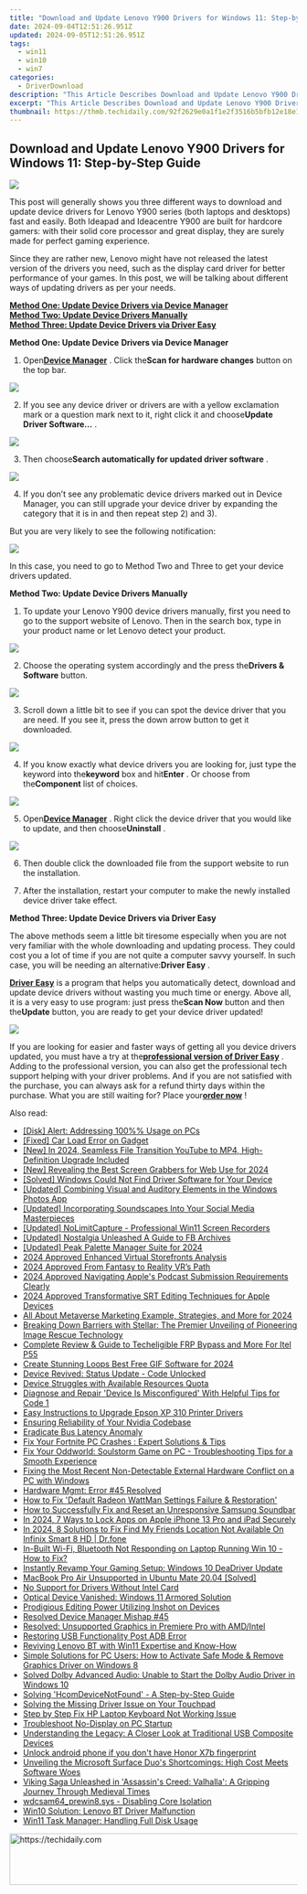```yaml
---
title: "Download and Update Lenovo Y900 Drivers for Windows 11: Step-by-Step Guide"
date: 2024-09-04T12:51:26.951Z
updated: 2024-09-05T12:51:26.951Z
tags:
  - win11
  - win10
  - win7
categories:
  - DriverDownload
description: "This Article Describes Download and Update Lenovo Y900 Drivers for Windows 11: Step-by-Step Guide"
excerpt: "This Article Describes Download and Update Lenovo Y900 Drivers for Windows 11: Step-by-Step Guide"
thumbnail: https://thmb.techidaily.com/92f2629e0a1f1e2f3516b5bfb12e18e1391be680411487e21618499fabf10e50.jpg
---
```


## Download and Update Lenovo Y900 Drivers for Windows 11: Step-by-Step Guide

![](https://images.drivereasy.com/wp-content/uploads/2016/11/img_583d0318ca356-600x397.jpg) 

  
 This post will generally shows you three different ways to download and update device drivers for Lenovo Y900 series (both laptops and desktops) fast and easily. Both Ideapad and Ideacentre Y900 are built for hardcore gamers: with their solid core processor and great display, they are surely made for perfect gaming experience.   
  
 Since they are rather new, Lenovo might have not released the latest version of the drivers you need, such as the display card driver for better performance of your games. In this post, we will be talking about different ways of updating drivers as per your needs.   
  
[**Method One: Update Device Drivers via Device Manager**](https://tools.techidaily.com/drivereasy/download/)   
[**Method Two: Update Device Drivers Manually**](https://tools.techidaily.com/drivereasy/download/)   
[**Method Three: Update Device Drivers via Driver Easy**](https://tools.techidaily.com/drivereasy/download/)   
  
  
 **Method One: Update Device** **Drivers via Device Manager**   
  
 1) Open[**Device Manager**](https://tools.techidaily.com/drivereasy/download/) . Click the**Scan for hardware changes** button on the top bar.   
  
![](https://images.drivereasy.com/wp-content/uploads/2016/11/img_583d25f77a789.jpg) 

  
 2) If you see any device driver or drivers are with a yellow exclamation mark or a question mark next to it, right click it and choose**Update Driver Software…** .   
  
![](https://images.drivereasy.com/wp-content/uploads/2016/11/img_583d26d86670e.jpg) 

  
 3) Then choose**Search automatically for updated driver software** .   
  
![](https://images.drivereasy.com/wp-content/uploads/2016/11/img_583d275459f1b-600x437.jpg) 

  
 4) If you don’t see any problematic device drivers marked out in Device Manager, you can still upgrade your device driver by expanding the category that it is in and then repeat step 2) and 3).   
  
 But you are very likely to see the following notification:  
  
![](https://images.drivereasy.com/wp-content/uploads/2016/11/img_583d2800916a1.png)   
  
 In this case, you need to go to Method Two and Three to get your device drivers updated.   
  
  
 **Method Two: Update Device Drivers Manually**   
  
 1) To update your Lenovo Y900 device drivers manually, first you need to go to the support website of Lenovo. Then in the search box, type in your product name or let Lenovo detect your product.   
  
![](https://images.drivereasy.com/wp-content/uploads/2016/11/img_583d2a179f8c4-600x180.png) 

  
 2) Choose the operating system accordingly and the press the**Drivers & Software** button.   
  
![](https://images.drivereasy.com/wp-content/uploads/2016/11/img_583d2a530f354-600x237.png) 

  
 3) Scroll down a little bit to see if you can spot the device driver that you are need. If you see it, press the down arrow button to get it downloaded.   
  
![](https://images.drivereasy.com/wp-content/uploads/2016/11/img_583d2b0f567df-1024x422.jpg) 

  
 4) If you know exactly what device drivers you are looking for, just type the keyword into the**keyword** box and hit**Enter** . Or choose from the**Component** list of choices.   
  
![](https://images.drivereasy.com/wp-content/uploads/2016/11/img_583d2b7edf499-1024x244.jpg)   
  
 5) Open[**Device Manager**](https://tools.techidaily.com/drivereasy/download/) . Right click the device driver that you would like to update, and then choose**Uninstall** .   
  
![](https://images.drivereasy.com/wp-content/uploads/2016/11/img_583d2ce16581b.jpg)   
  
 6) Then double click the downloaded file from the support website to run the installation.   
  
 7) After the installation, restart your computer to make the newly installed device driver take effect.   
  
  
 **Method Three: Update Device Drivers via Driver Easy**   
  
  
 The above methods seem a little bit tiresome especially when you are not very familiar with the whole downloading and updating process. They could cost you a lot of time if you are not quite a computer savvy yourself. In such case, you will be needing an alternative:**Driver Easy** .   
  
[**Driver Easy**](https://tools.techidaily.com/drivereasy/download/) is a program that helps you automatically detect, download and update device drivers without wasting you much time or energy. Above all, it is a very easy to use program: just press the**Scan Now** button and then the**Update** button, you are ready to get your device driver updated!  
  
![](https://images.drivereasy.com/wp-content/uploads/2017/04/img_58e8b62adb4a7.jpg)   
  
 If you are looking for easier and faster ways of getting all you device drivers updated, you must have a try at the[**professional version of Driver Easy**](https://tools.techidaily.com/drivereasy/download/) . Adding to the professional version, you can also get the professional tech support helping with your driver problems. And if you are not satisfied with the purchase, you can always ask for a refund thirty days within the purchase. What you are still waiting for? Place your[**order now**](https://tools.techidaily.com/drivereasy/download/) !

<ins class="adsbygoogle"
     style="display:block"
     data-ad-format="autorelaxed"
     data-ad-client="ca-pub-7571918770474297"
     data-ad-slot="1223367746"></ins>



<ins class="adsbygoogle"
     style="display:block"
     data-ad-client="ca-pub-7571918770474297"
     data-ad-slot="8358498916"
     data-ad-format="auto"
     data-full-width-responsive="true"></ins>

<span class="atpl-alsoreadstyle">Also read:</span>
<div><ul>
<li><a href="https://driver-error.techidaily.com/disk-alert-addressing-100-usage-on-pcs/"><u>[Disk] Alert: Addressing 100%% Usage on PCs</u></a></li>
<li><a href="https://driver-error.techidaily.com/fixed-car-load-error-on-gadget/"><u>[Fixed] Car Load Error on Gadget</u></a></li>
<li><a href="https://facebook-video-files.techidaily.com/new-in-2024-seamless-file-transition-youtube-to-mp4-high-definition-upgrade-included/"><u>[New] In 2024, Seamless File Transition  YouTube to MP4, High-Definition Upgrade Included</u></a></li>
<li><a href="https://screen-mirroring-recording.techidaily.com/new-revealing-the-best-screen-grabbers-for-web-use-for-2024/"><u>[New] Revealing the Best Screen Grabbers for Web Use for 2024</u></a></li>
<li><a href="https://driver-error.techidaily.com/solved-windows-could-not-find-driver-software-for-your-device/"><u>[Solved] Windows Could Not Find Driver Software for Your Device</u></a></li>
<li><a href="https://extra-hints.techidaily.com/updated-combining-visual-and-auditory-elements-in-the-windows-photos-app/"><u>[Updated] Combining Visual and Auditory Elements in the Windows Photos App</u></a></li>
<li><a href="https://some-techniques.techidaily.com/updated-incorporating-soundscapes-into-your-social-media-masterpieces/"><u>[Updated] Incorporating Soundscapes Into Your Social Media Masterpieces</u></a></li>
<li><a href="https://on-screen-recording.techidaily.com/updated-nolimitcapture-professional-win11-screen-recorders/"><u>[Updated] NoLimitCapture - Professional Win11 Screen Recorders</u></a></li>
<li><a href="https://facebook-videos.techidaily.com/updated-nostalgia-unleashed-a-guide-to-fb-archives/"><u>[Updated] Nostalgia Unleashed  A Guide to FB Archives</u></a></li>
<li><a href="https://fox-http.techidaily.com/updated-peak-palette-manager-suite-for-2024/"><u>[Updated] Peak Palette Manager Suite for 2024</u></a></li>
<li><a href="https://fox-blue.techidaily.com/2024-approved-enhanced-virtual-storefronts-analysis/"><u>2024 Approved  Enhanced Virtual Storefronts Analysis</u></a></li>
<li><a href="https://some-knowledge.techidaily.com/2024-approved-from-fantasy-to-reality-vrs-path/"><u>2024 Approved  From Fantasy to Reality  VR’s Path</u></a></li>
<li><a href="https://extra-guidance.techidaily.com/2024-approved-navigating-apples-podcast-submission-requirements-clearly/"><u>2024 Approved  Navigating Apple's Podcast Submission Requirements Clearly</u></a></li>
<li><a href="https://fox-blue.techidaily.com/2024-approved-transformative-srt-editing-techniques-for-apple-devices/"><u>2024 Approved  Transformative SRT Editing Techniques for Apple Devices</u></a></li>
<li><a href="https://fox-helps.techidaily.com/all-about-metaverse-marketing-example-strategies-and-more-for-2024/"><u>All About Metaverse Marketing  Example, Strategies, and More for 2024</u></a></li>
<li><a href="https://data-safeguard.techidaily.com/breaking-down-barriers-with-stellar-the-premier-unveiling-of-pioneering-image-rescue-technology/"><u>Breaking Down Barriers with Stellar: The Premier Unveiling of Pioneering Image Rescue Technology</u></a></li>
<li><a href="https://unlock-android.techidaily.com/complete-review-and-guide-to-techeligible-frp-bypass-and-more-for-itel-p55-by-drfone-android/"><u>Complete Review & Guide to Techeligible FRP Bypass and More For Itel P55</u></a></li>
<li><a href="https://ai-vdieo-software.techidaily.com/create-stunning-loops-best-free-gif-software-for-2024/"><u>Create Stunning Loops Best Free GIF Software for 2024</u></a></li>
<li><a href="https://driver-error.techidaily.com/device-revived-status-update-code-unlocked/"><u>Device Revived: Status Update - Code Unlocked</u></a></li>
<li><a href="https://driver-error.techidaily.com/device-struggles-with-available-resources-quota/"><u>Device Struggles with Available Resources Quota</u></a></li>
<li><a href="https://driver-error.techidaily.com/diagnose-and-repair-device-is-misconfigured-with-helpful-tips-for-code-1/"><u>Diagnose and Repair 'Device Is Misconfigured' With Helpful Tips for Code 1</u></a></li>
<li><a href="https://win-dash.techidaily.com/easy-instructions-to-upgrade-epson-xp-310-printer-drivers/"><u>Easy Instructions to Upgrade Epson XP 310 Printer Drivers</u></a></li>
<li><a href="https://driver-error.techidaily.com/ensuring-reliability-of-your-nvidia-codebase/"><u>Ensuring Reliability of Your Nvidia Codebase</u></a></li>
<li><a href="https://driver-error.techidaily.com/eradicate-bus-latency-anomaly/"><u>Eradicate Bus Latency Anomaly</u></a></li>
<li><a href="https://win-answers.techidaily.com/fix-your-fortnite-pc-crashes-expert-solutions-and-tips/"><u>Fix Your Fortnite PC Crashes : Expert Solutions & Tips</u></a></li>
<li><a href="https://common-error.techidaily.com/fix-your-oddworld-soulstorm-game-on-pc-troubleshooting-tips-for-a-smooth-experience/"><u>Fix Your Oddworld: Soulstorm Game on PC - Troubleshooting Tips for a Smooth Experience</u></a></li>
<li><a href="https://driver-error.techidaily.com/fixing-the-most-recent-non-detectable-external-hardware-conflict-on-a-pc-with-windows/"><u>Fixing the Most Recent Non-Detectable External Hardware Conflict on a PC with Windows</u></a></li>
<li><a href="https://driver-error.techidaily.com/hardware-mgmt-error-45-resolved/"><u>Hardware Mgmt: Error #45 Resolved</u></a></li>
<li><a href="https://driver-error.techidaily.com/how-to-fix-default-radeon-wattman-settings-failure-and-restoration/"><u>How to Fix 'Default Radeon WattMan Settings Failure & Restoration'</u></a></li>
<li><a href="https://techtrends.techidaily.com/how-to-successfully-fix-and-reset-an-unresponsive-samsung-soundbar/"><u>How to Successfully Fix and Reset an Unresponsive Samsung Soundbar</u></a></li>
<li><a href="https://ios-unlock.techidaily.com/in-2024-7-ways-to-lock-apps-on-apple-iphone-13-pro-and-ipad-securely-by-drfone-ios/"><u>In 2024, 7 Ways to Lock Apps on Apple iPhone 13 Pro and iPad Securely</u></a></li>
<li><a href="https://fake-location.techidaily.com/in-2024-8-solutions-to-fix-find-my-friends-location-not-available-on-infinix-smart-8-hd-drfone-by-drfone-virtual-android/"><u>In 2024, 8 Solutions to Fix Find My Friends Location Not Available On Infinix Smart 8 HD | Dr.fone</u></a></li>
<li><a href="https://driver-error.techidaily.com/in-built-wi-fi-bluetooth-not-responding-on-laptop-running-win-10-how-to-fix/"><u>In-Built Wi-Fi, Bluetooth Not Responding on Laptop Running Win 10 - How to Fix?</u></a></li>
<li><a href="https://driver-error.techidaily.com/instantly-revamp-your-gaming-setup-windows-10-deadriver-update/"><u>Instantly Revamp Your Gaming Setup: Windows 10 DeaDriver Update</u></a></li>
<li><a href="https://driver-error.techidaily.com/macbook-pro-air-unsupported-in-ubuntu-mate-2004-solved/"><u>MacBook Pro Air Unsupported in Ubuntu Mate 20.04 [Solved]</u></a></li>
<li><a href="https://driver-error.techidaily.com/no-support-for-drivers-without-intel-card/"><u>No Support for Drivers Without Intel Card</u></a></li>
<li><a href="https://driver-error.techidaily.com/optical-device-vanished-windows-11-armored-solution/"><u>Optical Device Vanished: Windows 11 Armored Solution</u></a></li>
<li><a href="https://extra-lessons.techidaily.com/prodigious-editing-power-utilizing-inshot-on-devices/"><u>Prodigious Editing Power  Utilizing Inshot on Devices</u></a></li>
<li><a href="https://driver-error.techidaily.com/resolved-device-manager-mishap-45/"><u>Resolved Device Manager Mishap #45</u></a></li>
<li><a href="https://driver-error.techidaily.com/resolved-unsupported-graphics-in-premiere-pro-with-amdintel/"><u>Resolved: Unsupported Graphics in Premiere Pro with AMD/Intel</u></a></li>
<li><a href="https://driver-error.techidaily.com/restoring-usb-functionality-post-adb-error/"><u>Restoring USB Functionality Post ADB Error</u></a></li>
<li><a href="https://driver-error.techidaily.com/reviving-lenovo-bt-with-win11-expertise-and-know-how/"><u>Reviving Lenovo BT with Win11 Expertise and Know-How</u></a></li>
<li><a href="https://driver-error.techidaily.com/simple-solutions-for-pc-users-how-to-activate-safe-mode-and-remove-graphics-driver-on-windows-8/"><u>Simple Solutions for PC Users: How to Activate Safe Mode & Remove Graphics Driver on Windows 8</u></a></li>
<li><a href="https://driver-error.techidaily.com/solved-dolby-advanced-audio-unable-to-start-the-dolby-audio-driver-in-windows-10/"><u>Solved Dolby Advanced Audio: Unable to Start the Dolby Audio Driver in Windows 10</u></a></li>
<li><a href="https://driver-error.techidaily.com/solving-hcomdevicenotfound-a-step-by-step-guide/"><u>Solving 'HcomDeviceNotFound' - A Step-by-Step Guide</u></a></li>
<li><a href="https://driver-error.techidaily.com/solving-the-missing-driver-issue-on-your-touchpad/"><u>Solving the Missing Driver Issue on Your Touchpad</u></a></li>
<li><a href="https://driver-error.techidaily.com/step-by-step-fix-hp-laptop-keyboard-not-working-issue/"><u>Step by Step Fix HP Laptop Keyboard Not Working Issue</u></a></li>
<li><a href="https://windows11.techidaily.com/troubleshoot-no-display-on-pc-startup/"><u>Troubleshoot No-Display on PC Startup</u></a></li>
<li><a href="https://driver-error.techidaily.com/understanding-the-legacy-a-closer-look-at-traditional-usb-composite-devices/"><u>Understanding the Legacy: A Closer Look at Traditional USB Composite Devices</u></a></li>
<li><a href="https://techidaily.com/unlock-android-phone-if-you-dont-have-honor-x7b-fingerprint-by-drfone-android-unlock-android-unlock/"><u>Unlock android phone if you don't have Honor X7b fingerprint</u></a></li>
<li><a href="https://driver-error.techidaily.com/unveiling-the-microsoft-surface-duos-shortcomings-high-cost-meets-software-woes/"><u>Unveiling the Microsoft Surface Duo's Shortcomings: High Cost Meets Software Woes</u></a></li>
<li><a href="https://driver-error.techidaily.com/viking-saga-unleashed-in-assassins-creed-valhalla-a-gripping-journey-through-medieval-times/"><u>Viking Saga Unleashed in 'Assassin's Creed: Valhalla': A Gripping Journey Through Medieval Times</u></a></li>
<li><a href="https://driver-error.techidaily.com/wdcsam64prewin8sys-disabling-core-isolation/"><u>wdcsam64_prewin8.sys - Disabling Core Isolation</u></a></li>
<li><a href="https://driver-error.techidaily.com/win10-solution-lenovo-bt-driver-malfunction/"><u>Win10 Solution: Lenovo BT Driver Malfunction</u></a></li>
<li><a href="https://driver-error.techidaily.com/win11-task-manager-handling-full-disk-usage/"><u>Win11 Task Manager: Handling Full Disk Usage</u></a></li>
</ul></div>

<!-- affiliate ads begin -->
<a href="https://dhgate.sjv.io/c/5597632/1186864/12108" target="_top" id="1186864">
  <img src="//a.impactradius-go.com/display-ad/12108-1186864" border="0" alt="https://techidaily.com" width="728" height="90"/>
</a>
<img height="0" width="0" src="https://dhgate.sjv.io/i/5597632/1186864/12108" style="position:absolute;visibility:hidden;" border="0" />
<!-- affiliate ads end -->